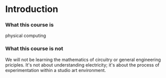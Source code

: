 # Introduction


### What this course is

physical computing


### What this course is not

We will not be learning the mathematics of circuitry or general engineering priciples. It's not about understanding electricity; it's about the process of experimentation within a studio art environment.





